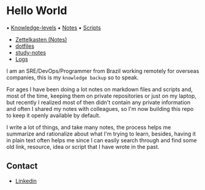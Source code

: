 # Hello World

▪️ [Knowledge-levels](./knowledge-levels.md)
▪️ [Notes](./notes)
▪️ [Scripts](./scripts)

- [Zettelkasten (Notes)](https://github.com/bruno-yamada/zet)
- [dotfiles](https://github.com/bruno-yamada/dotfiles)
- [study-notes](https://github.com/bruno-yamada/study-notes)
- [Logs](./logs)

I am an SRE/DevOps/Programmer from Brazil working remotely for overseas companies, this is my `knowledge backup` so to speak.

For ages I have been doing a lot notes on markdown files and scripts and, most of the time, keeping them on private repositories or just on my laptop, but recently I realized most of then didn't contain any private information and often I shared my notes with colleagues, so I'm now building this repo to keep it openly available by default.

I write a lot of things, and take many notes, the process helps me summarize and rationalize about what I'm trying to learn, besides, having it in plain text often helps me since I can easily search through and find some old link, resource, idea or script that I have wrote in the past.

## Contact
- [Linkedin](https://www.linkedin.com/in/bruno-yamada/)
